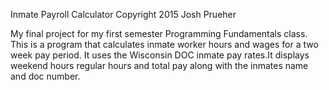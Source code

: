 Inmate Payroll Calculator
Copyright 2015 Josh Prueher

My final project for my first semester Programming Fundamentals class.
This is a program that calculates inmate worker hours and wages for a two week pay
period.  It uses the Wisconsin DOC inmate pay rates.It displays weekend hours regular 
hours and total pay along with the inmates name and doc number.